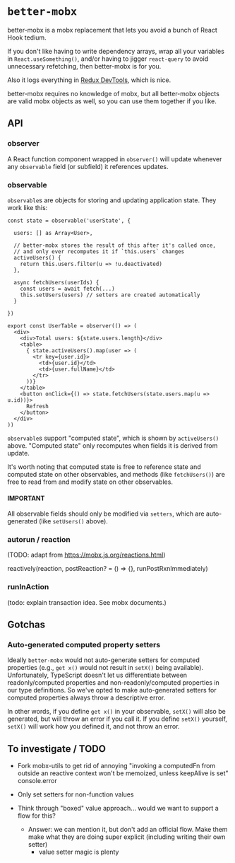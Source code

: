 # `better-mobx`

better-mobx is a mobx replacement that lets you avoid a bunch of React Hook tedium.

If you don't like having to write dependency arrays, wrap all your variables in `React.useSomething()`, and/or having to jigger `react-query` to avoid unnecessary refetching, then better-mobx is for you.

Also it logs everything in [Redux DevTools](https://chrome.google.com/webstore/detail/redux-devtools/lmhkpmbekcpmknklioeibfkpmmfibljd?hl=en), which is nice.

better-mobx requires no knowledge of mobx, but all better-mobx objects are valid mobx objects as well, so you can use them together if you like.

## API

### observer

A React function component wrapped in `observer()` will update whenever any `observable` field (or subfield) it references updates.

### observable

`observable`s are objects for storing and updating application state. They work like this:

```tsx
const state = observable('userState', {

  users: [] as Array<User>,

  // better-mobx stores the result of this after it's called once,
  // and only ever recomputes it if `this.users` changes
  activeUsers() {
    return this.users.filter(u => !u.deactivated)
  },

  async fetchUsers(userIds) {
    const users = await fetch(...)
    this.setUsers(users) // setters are created automatically
  }

})

export const UserTable = observer(() => (
  <div>
    <div>Total users: ${state.users.length}</div>
    <table>
      { state.activeUsers().map(user => (
        <tr key={user.id}>
          <td>{user.id}</td>
          <td>{user.fullName}</td>
        </tr>
      ))}
    </table>
    <button onClick={() => state.fetchUsers(state.users.map(u => u.id))}>
      Refresh
    </button>
  </div>
))
```

`observable`s support "computed state", which is shown by `activeUsers()` above. "Computed state" only recomputes when fields it is derived from update.

It's worth noting that computed state is free to reference state and computed state on other observables, and methods (like `fetchUsers()`) are free to read from and modify state on other observables.

#### IMPORTANT
All observable fields should only be modified via `setters`, which are auto-generated (like `setUsers()` above).

### autorun / reaction

(TODO: adapt from https://mobx.js.org/reactions.html)

reactively(reaction, postReaction? = () => {}, runPostRxnImmediately)

### runInAction

(todo: explain transaction idea. See mobx documents.)

## Gotchas

### Auto-generated computed property setters

Ideally `better-mobx` would not auto-generate setters for computed properties (e.g., `get x()` would not result in `setX()` being available). Unfortunately, TypeScript doesn't let us differentiate between readonly/computed properties and non-readonly/computed properties in our type definitions. So we've opted to make auto-generated setters for computed properties always throw a descriptive error.

In other words, if you define `get x()` in your observable, `setX()` will also be generated, but will throw an error if you call it. If you define `setX()` yourself, `setX()` will work how you defined it, and not throw an error.

## To investigate / TODO

- Fork mobx-utils to get rid of annoying "invoking a computedFn from outside an reactive context won't be memoized, unless keepAlive is set" console.error
- Only set setters for non-function values

- Think through "boxed" value approach... would we want to support a flow for this?
    - Answer: we can mention it, but don't add an official flow. Make them make what they are doing super explicit (including writing their own setter)
        - value setter magic is plenty
